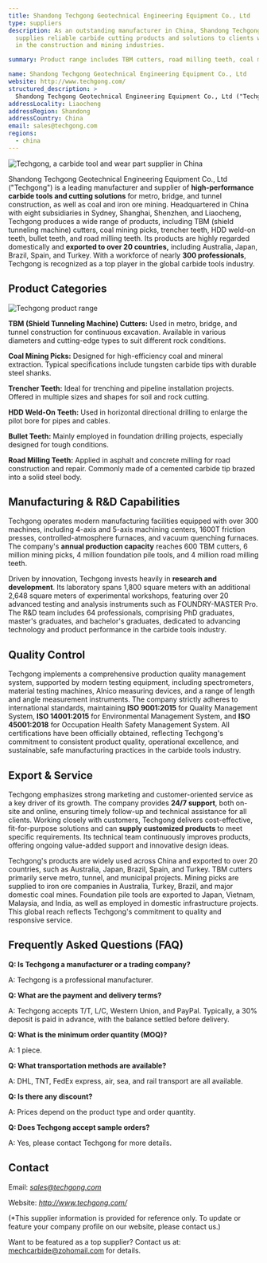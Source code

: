 ```yaml
---
title: Shandong Techgong Geotechnical Engineering Equipment Co., Ltd
type: suppliers
description: As an outstanding manufacturer in China, Shandong Techgong
  supplies reliable carbide cutting products and solutions to clients worldwide
  in the construction and mining industries.

summary: Product range includes TBM cutters, road milling teeth, coal mining picks, trencher teeth, HDD weld-on teeth, and bullet teeth. 

name: Shandong Techgong Geotechnical Engineering Equipment Co., Ltd
website: http://www.techgong.com/
structured_description: >
  Shandong Techgong Geotechnical Engineering Equipment Co., Ltd ("Techgong") is a professional manufacturer of high-performance carbide tools, including TBM cutters, mining picks, foundation pile tools, and road milling teeth. Techgong exports to over 20 countries, including Australia, Japan, Brazil, Spain, and Turkey. With modern manufacturing facilities, advanced R&D capabilities, and quality control certified to ISO 9001, 14001, and 45001 standards, Techgong provides durable, efficient, and customized solutions, along with responsive global service and technical support.
addressLocality: Liaocheng
addressRegion: Shandong
addressCountry: China
email: sales@techgong.com
regions:
  - china
---
```


![Techgong, a carbide tool and wear part supplier in China](/uploads/supplier-techgong-1.jpg "Techgong, a carbide tool and wear part supplier in China")

Shandong Techgong Geotechnical Engineering Equipment Co., Ltd ("Techgong") is a leading manufacturer and supplier of **high-performance carbide tools and cutting solutions** for metro, bridge, and tunnel construction, as well as coal and iron ore mining. Headquartered in China with eight subsidiaries in Sydney, Shanghai, Shenzhen, and Liaocheng, Techgong produces a wide range of products, including TBM (shield tunneling machine) cutters, coal mining picks, trencher teeth, HDD weld-on teeth, bullet teeth, and road milling teeth. Its products are highly regarded domestically and **exported to over 20 countries,** including Australia, Japan, Brazil, Spain, and Turkey. With a workforce of nearly **300 professionals**, Techgong is recognized as a top player in the global carbide tools industry.

## Product Categories

![Techgong product range](/uploads/supplier-techgong-2.jpg "Techgong product range")

**TBM (Shield Tunneling Machine) Cutters:** Used in metro, bridge, and tunnel construction for continuous excavation. Available in various diameters and cutting-edge types to suit different rock conditions.

**Coal Mining Picks:** Designed for high-efficiency coal and mineral extraction. Typical specifications include tungsten carbide tips with durable steel shanks.

**Trencher Teeth:** Ideal for trenching and pipeline installation projects. Offered in multiple sizes and shapes for soil and rock cutting.

**HDD Weld-On Teeth:** Used in horizontal directional drilling to enlarge the pilot bore for pipes and cables.

**Bullet Teeth:** Mainly employed in foundation drilling projects, especially designed for tough conditions.

**Road Milling Teeth:** Applied in asphalt and concrete milling for road construction and repair. Commonly made of a cemented carbide tip brazed into a solid steel body.

## Manufacturing & R&D Capabilities

Techgong operates modern manufacturing facilities equipped with over 300 machines, including 4-axis and 5-axis machining centers, 1600T friction presses, controlled-atmosphere furnaces, and vacuum quenching furnaces. The company's **annual production capacity** reaches 600 TBM cutters, 6 million mining picks, 4 million foundation pile tools, and 4 million road milling teeth.

Driven by innovation, Techgong invests heavily in **research and development**. Its laboratory spans 1,800 square meters with an additional 2,648 square meters of experimental workshops, featuring over 20 advanced testing and analysis instruments such as FOUNDRY-MASTER Pro. The R&D team includes 64 professionals, comprising PhD graduates, master's graduates, and bachelor's graduates, dedicated to advancing technology and product performance in the carbide tools industry.

## Quality Control

Techgong implements a comprehensive production quality management system, supported by modern testing equipment, including spectrometers, material testing machines, Alnico measuring devices, and a range of length and angle measurement instruments. The company strictly adheres to international standards, maintaining **ISO 9001:2015** for Quality Management System, **ISO 14001:2015** for Environmental Management System, and **ISO 45001:2018** for Occupation Health Safety Management System. All certifications have been officially obtained, reflecting Techgong's commitment to consistent product quality, operational excellence, and sustainable, safe manufacturing practices in the carbide tools industry.

## Export & Service

Techgong emphasizes strong marketing and customer-oriented service as a key driver of its growth. The company provides **24/7 support**, both on-site and online, ensuring timely follow-up and technical assistance for all clients. Working closely with customers, Techgong delivers cost-effective, fit-for-purpose solutions and can **supply customized products** to meet specific requirements. Its technical team continuously improves products, offering ongoing value-added support and innovative design ideas.

Techgong's products are widely used across China and exported to over 20 countries, such as Australia, Japan, Brazil, Spain, and Turkey. TBM cutters primarily serve metro, tunnel, and municipal projects. Mining picks are supplied to iron ore companies in Australia, Turkey, Brazil, and major domestic coal mines. Foundation pile tools are exported to Japan, Vietnam, Malaysia, and India, as well as employed in domestic infrastructure projects. This global reach reflects Techgong's commitment to quality and responsive service.

## Frequently Asked Questions (FAQ)

**Q: Is Techgong a manufacturer or a trading company?**

A: Techgong is a professional manufacturer.

**Q: What are the payment and delivery terms?**

A: Techgong accepts T/T, L/C, Western Union, and PayPal. Typically, a 30% deposit is paid in advance, with the balance settled before delivery.

**Q: What is the minimum order quantity (MOQ)?**

A: 1 piece.

**Q: What transportation methods are available?**

A: DHL, TNT, FedEx express, air, sea, and rail transport are all available.

**Q: Is there any discount?**

A: Prices depend on the product type and order quantity.

**Q: Does Techgong accept sample orders?**

A: Yes, please contact Techgong for more details.

## Contact

Email: *sales@techgong.com*

Website: *http://www.techgong.com/*

(*This supplier information is provided for reference only. To update or feature your company profile on our website, please contact us.)

Want to be featured as a top supplier? Contact us at: mechcarbide@zohomail.com for details.

